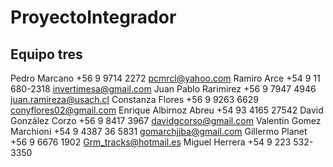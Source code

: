 # ProyectoIntegrador
## Equipo tres
Pedro Marcano +56 9 9714 2272 pcmrcl@yahoo.com
Ramiro Arce +54 9 11 680-2318 invertimesa@gmail.com 
Juan Pablo Rarimirez +56 9 7947 4946 juan.ramireza@usach.cl
Constanza Flores +56 9 9263 6629 conyflores02@gmail.com
Enrique Albirnoz Abreu +54 93 4165 27542
David González Corzo +56 9 8417 3967 davidgcorso@gmail.com
Valentin Gomez Marchioni +54 9 4387 36 5831 gomarchjjba@gmail.com
Gillermo Planet +56 9 6676 1902 Grm_tracks@hotmail.es
Miguel Herrera +54 9 223 532-3350
